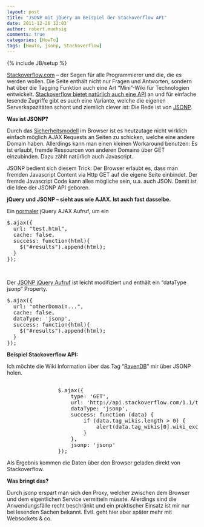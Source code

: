 ```yaml
---
layout: post
title: "JSONP mit jQuery am Beispiel der Stackoverflow API"
date: 2011-12-26 12:03
author: robert.muehsig
comments: true
categories: [HowTo]
tags: [HowTo, jsonp, Stackoverflow]
---
```

{% include JB/setup %}
<p><a href="http://stackoverflow.com/">Stackoverflow.com</a> – der Segen für alle Programmierer und die, die es werden wollen. Die Seite enthält nicht nur Fragen und Antworten, sondern hat über die Tagging Funktion auch eine Art “Mini”-Wiki für Technologien entwickelt. <a href="http://api.stackoverflow.com">Stackoverflow bietet natürlich auch eine API</a> an und für einfache lesende Zugriffe gibt es auch eine Variante, welche die eigenen Serverkapazitäten schont und ziemlich clever ist: Die Rede ist von <a href="http://en.wikipedia.org/wiki/JSON#JSONP">JSONP</a>.</p> <p><strong>Was ist JSONP?</strong></p> <p>Durch das <a href="http://en.wikipedia.org/wiki/Same_origin_policy">Sicherheitsmodell</a> im Browser ist es heutzutage nicht wirklich einfach möglich AJAX Requests an Seiten zu schicken, welche eine andere Domain haben. Allerdings kann man einen kleinen Workaround benutzen: Es ist erlaubt, fremde Ressourcen von anderen Domains über GET einzubinden. Dazu zählt natürlich auch Javascript.</p> <p>JSONP bedient sich diesem Trick: Der Browser erlaubt es, dass man fremden Javascript Content via Http GET auf die eigene Seite einbindet. Der fremde Javascript Code kann alles mögliche sein, u.a. auch JSON. Damit ist die Idee der JSONP API geboren.</p> <p><strong>jQuery und JSONP – sieht aus wie AJAX. Ist auch fast dasselbe.</strong></p> <p>Ein <u>normaler</u> jQuery AJAX Aufruf, um ein</p> <div style="padding-bottom: 0px; margin: 0px; padding-left: 0px; padding-right: 0px; display: inline; float: none; padding-top: 0px" id="scid:812469c5-0cb0-4c63-8c15-c81123a09de7:20b50d4e-902e-4144-86fd-380badbc13f2" class="wlWriterEditableSmartContent"><pre name="code" class="c">$.ajax({
  url: "test.html",
  cache: false,
  success: function(html){
    $("#results").append(html);
  }
});</pre></div>
<p>&nbsp;</p>
<p>Der <u>JSONP jQuery Aufruf</u> ist leicht modifiziert und enthält ein “dataType jsonp” Property.</p>
<div style="padding-bottom: 0px; margin: 0px; padding-left: 0px; padding-right: 0px; display: inline; float: none; padding-top: 0px" id="scid:812469c5-0cb0-4c63-8c15-c81123a09de7:56b3ddf7-fdfc-410d-a355-a2ae0e0fad6a" class="wlWriterEditableSmartContent"><pre name="code" class="c#">
$.ajax({
  url: "otherDomain...",
  cache: false,
  dataType: 'jsonp',
  success: function(html){
    $("#results").append(html);
  }
});</pre></div>
<p><strong>Beispiel Stackoverflow API:</strong></p>
<p>Ich möchte die Wiki Information über das Tag “<a href="http://stackoverflow.com/tags/ravendb/info">RavenDB</a>” mir über JSONP holen.</p>
<div style="padding-bottom: 0px; margin: 0px; padding-left: 0px; padding-right: 0px; display: inline; float: none; padding-top: 0px" id="scid:812469c5-0cb0-4c63-8c15-c81123a09de7:c7a6d6af-5eb9-4b6e-9c92-5405fb7103a8" class="wlWriterEditableSmartContent"><pre name="code" class="c#">            
                $.ajax({
                    type: 'GET',
                    url: 'http://api.stackoverflow.com/1.1/tags/ravendb/wikis',
                    dataType: 'jsonp',
                    success: function (data) {
                        if (data.tag_wikis.length &gt; 0) {
                            alert(data.tag_wikis[0].wiki_excerpt);
                     	}  
                    },
                    jsonp: 'jsonp'
                });</pre></div>


<p>Als Ergebnis kommen die Daten über den Browser geladen direkt von Stackoverflow.</p>
<p><strong>Was bringt das?</strong></p>
<p>Durch jsonp erspart man sich den Proxy, welcher zwischen dem Browser und dem eigentlichen Service vermitteln müsste. Allerdings sind die Anwendungsfälle recht beschränkt und ein praktischer Einsatz ist mir nur bei lesenden Sachen bekannt. Evtl. geht hier aber später mehr mit Websockets &amp; co. </p>
